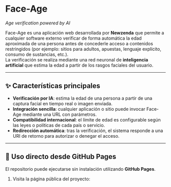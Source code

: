 # Face-Age
_Age verification powered by AI_  

Face-Age es una aplicación web desarrollada por **Newzenda** que permite a cualquier software externo verificar de forma automática la edad aproximada de una persona antes de concederle acceso a contenidos restringidos (por ejemplo: sitios para adultos, apuestas, lenguaje explícito, consumo de sustancias, etc.).  
La verificación se realiza mediante una red neuronal de **inteligencia artificial** que estima la edad a partir de los rasgos faciales del usuario.

---

## ✨ Características principales
- **Verificación por IA**: estima la edad de una persona a partir de una captura facial en tiempo real o imagen enviada.
- **Integración sencilla**: cualquier aplicación o sitio puede invocar Face-Age mediante una URL con parámetros.
- **Compatibilidad internacional**: el límite de edad es configurable según las leyes o políticas de cada país o servicio.
- **Redirección automática**: tras la verificación, el sistema responde a una URI de retorno para autorizar o denegar el acceso.

---

## 🚀 Uso directo desde GitHub Pages
El repositorio puede ejecutarse sin instalación utilizando **GitHub Pages**.

1. Visita la página pública del proyecto:  
